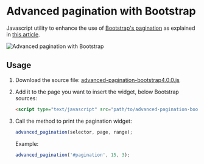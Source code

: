 # Advanced pagination with Bootstrap

Javascript utility to enhance the use of [Bootstrap's pagination](https://getbootstrap.com/docs/4.0/components/pagination/) as explained in [this article](https://www.lorenzovainigli.com/en/2019/08/advanced-pagination-with-bootstrap/).

![Advanced pagination with Bootstrap](https://i2.wp.com/www.lorenzovainigli.com/wp-content/uploads/2019/08/cropped-pagination-2.png)

## Usage

1. Download the source file: [advanced-pagination-bootstrap4.0.0.js](https://github.com/lorenzovngl/bootstrap-advanced-pagination/blob/main/src/advanced-pagination-bootstrap4.0.0.js)

1. Add it to the page you want to insert the widget, below Bootstrap sources:

    ```html
    <script type="text/javascript" src="path/to/advanced-pagination-bootstrap4.0.0.js"></script>
    ```

1. Call the method to print the pagination widget:

    ```javascript
    advanced_pagination(selector, page, range);
    ```

    Example:

    ```javascript
    advanced_pagination('#pagination', 15, 3);
    ```
